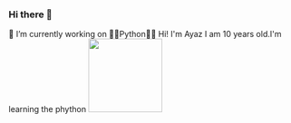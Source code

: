 ### Hi there 👋
🔭 I’m currently working on 📖🐍Python🐍📖
Hi! I'm Ayaz I am 10 years old.I'm learning the phython
<img src="https://media.giphy.com/media/v1.Y2lkPTc5MGI3NjExODJpbmxzZmkxcDU4ZmxxM2diam80aWwyNDFpMWplOTliZnBwc3VycSZlcD12MV9naWZzX3NlYXJjaCZjdD1n/2IudUHdI075HL02Pkk/giphy.gif" width="130">

<!--
**crazy-samuray/crazy-samuray** is a ✨ _special_ ✨ repository because its `README.md` (this file) appears on your GitHub profile.

Here are some ideas to get you started:

- 🔭 I’m currently working on ...
- 🌱 I’m currently learning ...
- 👯 I’m looking to collaborate on ...
- 🤔 I’m looking for help with ...
- 💬 Ask me about ...
- 📫 How to reach me: ...
- 😄 Pronouns: ...
- ⚡ Fun fact: ...
-->
